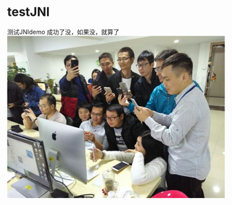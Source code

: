 # testJNI
测试JNIdemo
成功了没，如果没，就算了
![image](https://github.com/yangteng2013/testJNI/blob/master/img/hahah.jpg)
